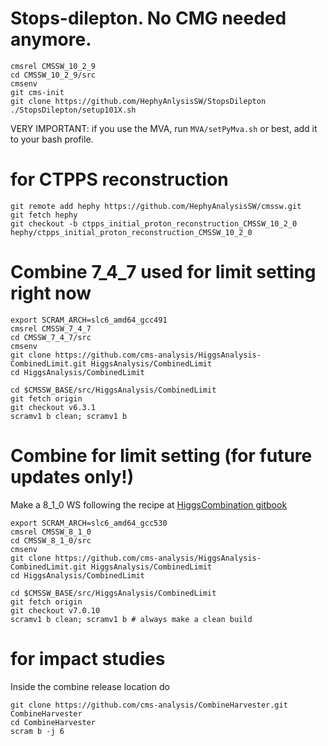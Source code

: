 # Stops-dilepton. No CMG needed anymore.
```
cmsrel CMSSW_10_2_9
cd CMSSW_10_2_9/src
cmsenv
git cms-init
git clone https://github.com/HephyAnlysisSW/StopsDilepton
./StopsDilepton/setup101X.sh
```

VERY IMPORTANT: if you use the MVA, run `MVA/setPyMva.sh` or best, add it to your bash profile.

# for CTPPS reconstruction
```
git remote add hephy https://github.com/HephyAnalysisSW/cmssw.git
git fetch hephy
git checkout -b ctpps_initial_proton_reconstruction_CMSSW_10_2_0 hephy/ctpps_initial_proton_reconstruction_CMSSW_10_2_0
```

# Combine 7_4_7 used for limit setting right now

```
export SCRAM_ARCH=slc6_amd64_gcc491
cmsrel CMSSW_7_4_7
cd CMSSW_7_4_7/src 
cmsenv
git clone https://github.com/cms-analysis/HiggsAnalysis-CombinedLimit.git HiggsAnalysis/CombinedLimit
cd HiggsAnalysis/CombinedLimit

cd $CMSSW_BASE/src/HiggsAnalysis/CombinedLimit
git fetch origin
git checkout v6.3.1
scramv1 b clean; scramv1 b
```

# Combine for limit setting (for future updates only!)

Make a 8_1_0 WS following the recipe at [HiggsCombination gitbook](https://cms-hcomb.gitbooks.io/combine/content/part1/)
```
export SCRAM_ARCH=slc6_amd64_gcc530
cmsrel CMSSW_8_1_0
cd CMSSW_8_1_0/src 
cmsenv
git clone https://github.com/cms-analysis/HiggsAnalysis-CombinedLimit.git HiggsAnalysis/CombinedLimit
cd HiggsAnalysis/CombinedLimit

cd $CMSSW_BASE/src/HiggsAnalysis/CombinedLimit
git fetch origin
git checkout v7.0.10
scramv1 b clean; scramv1 b # always make a clean build
```

# for impact studies
Inside the combine release location do
```
git clone https://github.com/cms-analysis/CombineHarvester.git CombineHarvester
cd CombineHarvester
scram b -j 6
```
